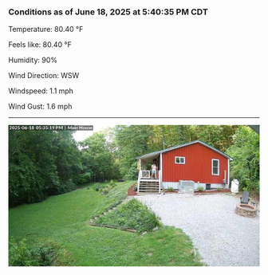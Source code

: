 ### Conditions as of June 18, 2025 at 5:40:35 PM CDT 

Temperature: 80.40 &deg;F

Feels like: 80.40 &deg;F

Humidity: 90%

Wind Direction: WSW

Windspeed: 1.1 mph

Wind Gust: 1.6 mph

---

<img src="./images/latest.jpeg"/>

